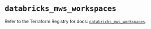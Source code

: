 # `databricks_mws_workspaces`

Refer to the Terraform Registry for docs: [`databricks_mws_workspaces`](https://registry.terraform.io/providers/databricks/databricks/1.84.0/docs/resources/mws_workspaces).
